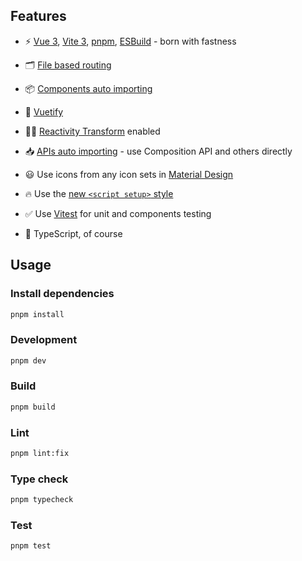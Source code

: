 ## Features

- ⚡️ [Vue 3](https://github.com/vuejs/core), [Vite 3](https://github.com/vitejs/vite), [pnpm](https://pnpm.io/), [ESBuild](https://github.com/evanw/esbuild) - born with fastness

- 🗂 [File based routing](./src/pages)

- 📦 [Components auto importing](./src/components)

- 🎨 [Vuetify](https://next.vuetifyjs.com/en/)

- 🤙🏻 [Reactivity Transform](https://vuejs.org/guide/extras/reactivity-transform.html) enabled

- 📥 [APIs auto importing](https://github.com/antfu/unplugin-auto-import) - use Composition API and others directly

- 😃 Use icons from any icon sets in [Material Design](https://pictogrammers.com/library/mdi)

- 🔥 Use the [new `<script setup>` style](https://github.com/vuejs/rfcs/pull/227)

- ✅ Use [Vitest](http://vitest.dev/) for unit and components testing

- 🦾 TypeScript, of course

## Usage

### Install dependencies

```bash
pnpm install
```

### Development

```bash
pnpm dev
```

### Build

```bash
pnpm build
```

### Lint

```bash
pnpm lint:fix
```

### Type check

```bash
pnpm typecheck
```

### Test

```bash
pnpm test
```
